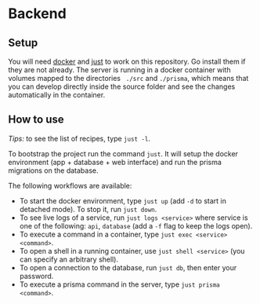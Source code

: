 # Backend

## Setup

You will need [docker](https://www.docker.com) and [just](https://github.com/casey/just) to work on this repository. Go install them if they are not already. The server is running in a docker container with volumes mapped to the directories `
./src` and `./prisma`, which means that you can develop directly inside the source folder and see the changes automatically in the container.

## How to use

_Tips:_ to see the list of recipes, type `just -l`.

To bootstrap the project run the command `just`. It will setup the docker environment (app + database + web interface) and run the prisma migrations on the database.

The following workflows are available:

- To start the docker environment, type `just up` (add `-d` to start in detached mode). To stop it, run `just down`.
- To see live logs of a service, run `just logs <service>` where service is one of the following: `api`, `database` (add a `-f` flag to keep the logs open).
- To execute a command in a container, type `just exec <service> <command>`.
- To open a shell in a running container, use `just shell <service>` (you can specify an arbitrary shell).
- To open a connection to the database, run `just db`, then enter your password.
- To execute a prisma command in the server, type `just prisma <command>`.
